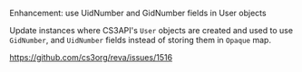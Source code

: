 Enhancement: use UidNumber and GidNumber fields in User objects

Update instances where CS3API's `User` objects are created and used to use `GidNumber`,
and `UidNumber` fields instead of storing them in `Opaque` map.

https://github.com/cs3org/reva/issues/1516
